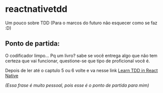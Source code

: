 # reactnativetdd
Um pouco sobre TDD (Para o marcos do futuro não esquecer como se faz :D)

## Ponto de partida:
O codificador limpo... Pq um livro? sabe se você entrega algo que não tem certeza que vai funcionar, questione-se que tipo de proficional você é.

Depois de ler até o captulo 5 ou 6 volte e va nesse link [Learn TDD in React Native](https://learntdd.in/react-native)

_(Essa frase é muito pessoal, pois esse é o ponto de partida para mim)_
